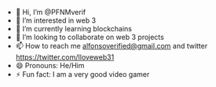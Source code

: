 - 👋 Hi, I’m @PFNMverif
- 👀 I’m interested in web 3
- 🌱 I’m currently learning blockchains
- 💞️ I’m looking to collaborate on web 3 projects
- 📫 How to reach me alfonsoverified@gmail.com and twitter https://twitter.com/Iloveweb31
- 😄 Pronouns: He/Him
- ⚡ Fun fact: I am a very good video gamer

<!---
PFNMverif/PFNMverif is a ✨ special ✨ repository because its `README.md` (this file) appears on your GitHub profile.
You can click the Preview link to take a look at your changes.
--->
